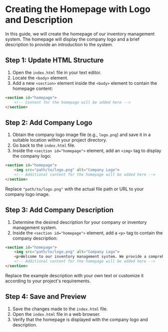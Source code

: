 # Creating the Homepage with Logo and Description

In this guide, we will create the homepage of our inventory management system. The homepage will display the company logo and a brief description to provide an introduction to the system.

## Step 1: Update HTML Structure

1. Open the `index.html` file in your text editor.
2. Locate the `<body>` element.
3. Add a new `<section>` element inside the `<body>` element to contain the homepage content:
```html
<section id="homepage">
    <!-- Content for the homepage will be added here -->
</section>
```

## Step 2: Add Company Logo

1. Obtain the company logo image file (e.g., `logo.png`) and save it in a suitable location within your project directory.
2. Go back to the `index.html` file.
3. Inside the `<section id="homepage">` element, add an `<img>` tag to display the company logo:
```html
<section id="homepage">
    <img src="path/to/logo.png" alt="Company Logo">
    <!-- Additional content for the homepage will be added here -->
</section>
```
Replace `"path/to/logo.png"` with the actual file path or URL to your company logo image.

## Step 3: Add Company Description

1. Determine the desired description for your company or inventory management system.
2. Inside the `<section id="homepage">` element, add a `<p>` tag to contain the company description:
```html
<section id="homepage">
    <img src="path/to/logo.png" alt="Company Logo">
    <p>Welcome to our inventory management system. We provide a comprehensive solution for tracking and managing your products, orders, and suppliers.</p>
    <!-- Additional content for the homepage will be added here -->
</section>
```
Replace the example description with your own text or customize it according to your project's requirements.

## Step 4: Save and Preview

1. Save the changes made to the `index.html` file.
2. Open the `index.html` file in a web browser.
3. Verify that the homepage is displayed with the company logo and description.

